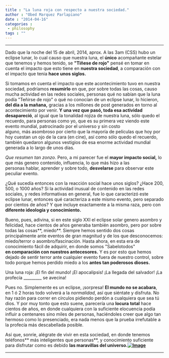 ```yaml
---
title : "La luna roja con respecto a nuestra sociedad."
author : "Obed Marquez Parlapiano"
date : "2014-04-16"
categories : 
 - philosophy
tags : ""
---
```


* * *

Dado que la noche del 15 de abril, 2014, aprox. A las 3am (CSS) hubo un eclipse lunar, lo cual causo que nuestra luna, el **único** acompañante estelar que tenemos y hemos tenido, se **"Tiñese de rojo"** pensé en tomar en cuenta el impacto que esto tiene en **nuestra sociedad**, a comparación con el impacto que tenia **hace unos siglos.**

Si tomamos en cuenta el impacto que este acontecimiento tuvo en nuestra sociedad, podríamos **resumirlo** en que, por sobre todas las cosas, causo mucha actividad en las redes sociales, personas qué no sabían que la luna podía "Teñirse de rojo" o qué no conocían de un eclipse lunar, lo hicieron, **del día a la mañana,** gracias a los millones de post generados en torno al acontecimiento por venir. **Y una vez que pasó, toda esa actividad desapareció**, al igual que la tonalidad rojiza de nuestra luna, sólo quedo el recuerdo, para personas como yo, que es su primera vez viendo este evento mundial, patrocinado por el universo y sin costo alguno, más asombroso por cierto que la mayoría de películas que hoy por hoy cuestan un ojo de la cara (en cine), así como sólo quedo el recuerdo, también quedaron algunos vestigios de esa enorme actividad mundial generada a lo largo de unos días.

_Que resumen tan zonzo_. Pero, a mi parecer fue el **mayor impacto social,** lo que más genero contenido, influencia, lo que más hizo a las personas hablar, aprender y sobre todo, **desvelarse** para observar este peculiar evento.

¿Qué sucedía entonces con la reacción social hace unos siglos? ¿Hace 200, 500, o 1000 años? Si la actividad inusual de contenido en las redes sociales, y redes informativas en general, fue lo que caracterizó este eclipse lunar, entonces qué caracteriza a este mismo evento, pero separado por cientos de años? Y que incluye exactamente a la misma raza, pero con **diferente ideología y conocimiento.**

Bueno, pues, adivina, si en este siglo XXI el eclipse solar genero asombro y felicidad, hace cientos de años generaba también asombro, pero por sobre todas las cosas**, miedo**. Siempre hemos sentido dos cosas principalmente ante eventos de gran magnitud y de los que desconocemos: miedo/terror o asombro/fascinación. Hasta ahora, en esta era de conocimiento fácil de adquirir, en donde somos "Sabelotodos" **en comparación con nuestros antecesores.** Y es por esto que hemos dejado de sentir terror ante cualquier evento fuera de nuestro control, sobre todo porque hemos perdido miedo a los **antes tan poderosos dioses.**

Una luna roja: ¡El fin del mundo! ¡El apocalipsis! ¡La llegada del salvador! ¡La profecía \_\_\_\_\_\_\_\_\_ se avecina!

Pues no. Simplemente es un eclipse, ¡sorpresa! **El mundo no se acabara**, en 1 ó 2 horas todo volverá a la _normalidad_, así que siéntate y disfruta. No hay razón para correr en círculos pidiendo perdón a cualquiera que sea tú dios. Y por muy tonto que esto suene, parecería una **locura** **total** hace cientos de años, en donde cualquiera con la suficiente elocuencia podía influir a centenares sino miles de personas, haciéndoles creer que algo tan hermoso como lo presenciado, era nada menos que la prueba irrefutable a la profecía más descabellada posible.

Así que, sonríe, alégrate de vivir en esta sociedad, en donde tenemos teléfonos** más inteligentes que personas**, y conocimiento suficiente para disfrutar como es debido **las maravillas del universo.[![Image](https://obedparla.com/wp-content/uploads/2014/04/red_moon_during_lunar_eclipse.jpg?w=587)](https://obedparla.com/wp-content/uploads/2014/04/red_moon_during_lunar_eclipse.jpg)**

* * *
